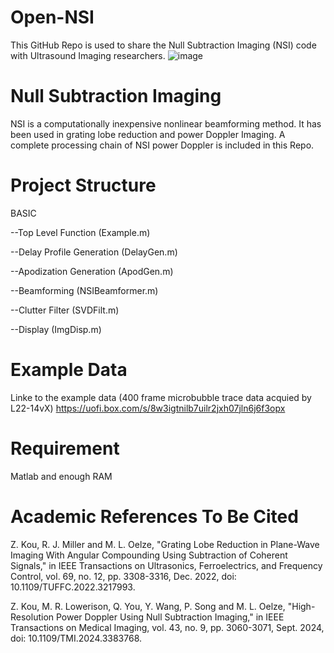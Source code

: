 # Open-NSI
This GitHub Repo is used to share the Null Subtraction Imaging (NSI) 
code with Ultrasound Imaging researchers.
![image](https://github.com/user-attachments/assets/c2cae81f-9cca-41ef-ae6b-317897656255)
# Null Subtraction Imaging
NSI is a computationally inexpensive nonlinear beamforming method.
It has been used in grating lobe reduction and power Doppler Imaging.
A complete processing chain of NSI power Doppler is included in this Repo.
# Project Structure

BASIC

  --Top Level Function (Example.m)
  
  --Delay Profile Generation (DelayGen.m)
  
  --Apodization Generation (ApodGen.m)
  
  --Beamforming (NSIBeamformer.m)
  
  --Clutter Filter (SVDFilt.m)
  
  --Display (ImgDisp.m)
  
# Example Data
Linke to the example data (400 frame microbubble trace data acquied by L22-14vX)
https://uofi.box.com/s/8w3igtnilb7uilr2jxh07jln6j6f3opx
# Requirement
Matlab and enough RAM
# Academic References To Be Cited
Z. Kou, R. J. Miller and M. L. Oelze, "Grating Lobe Reduction in Plane-Wave Imaging With Angular Compounding Using Subtraction of Coherent Signals," in IEEE Transactions on Ultrasonics, Ferroelectrics, and Frequency Control, vol. 69, no. 12, pp. 3308-3316, Dec. 2022, doi: 10.1109/TUFFC.2022.3217993.

Z. Kou, M. R. Lowerison, Q. You, Y. Wang, P. Song and M. L. Oelze, "High-Resolution Power Doppler Using Null Subtraction Imaging," in IEEE Transactions on Medical Imaging, vol. 43, no. 9, pp. 3060-3071, Sept. 2024, doi: 10.1109/TMI.2024.3383768.
  
